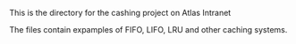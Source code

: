 This is the directory for the cashing project on Atlas Intranet

The files contain expamples of FIFO, LIFO, LRU and other caching systems.